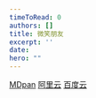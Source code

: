 ```yaml
---
timeToRead: 0
authors: []
title: 微笑朋友
excerpt: ''
date: 
hero: ""
---
```

[MDpan](https://mdpan.tk/%E5%BE%AE%E7%AC%91%E6%9C%8B%E5%8F%8B)
[阿里云](https://www.aliyundrive.com/s/eso35Fc8KoJ)
[百度云](https://pan.baidu.com/s/1NFdOT5A9JpE2lNkLWcMrOw?pwd=rp5x)